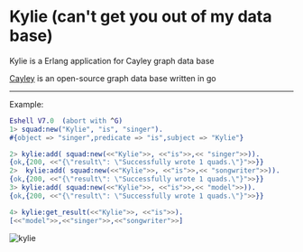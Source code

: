 # Kylie (can't get you out of my data base)

Kylie is a Erlang application for Cayley graph data base

 [Cayley](https://github.com/cayleygraph/cayley/) is an open-source graph data base written in go

---------
Example:
```erlang
Eshell V7.0  (abort with ^G)
1> squad:new("Kylie", "is", "singer").
#{object => "singer",predicate => "is",subject => "Kylie"}

2> kylie:add( squad:new(<<"Kylie">>, <<"is">>,<< "singer">>)).
{ok,{200, <<"{\"result\": \"Successfully wrote 1 quads.\"}">>}}
2>  kylie:add( squad:new(<<"Kylie">>, <<"is">>,<< "songwriter">>)).
{ok,{200, <<"{\"result\": \"Successfully wrote 1 quads.\"}">>}}
3> kylie:add( squad:new(<<"Kylie">>, <<"is">>,<< "model">>)).
{ok,{200, <<"{\"result\": \"Successfully wrote 1 quads.\"}">>}}

4> kylie:get_result(<<"Kylie">>, <<"is">>).
[<<"model">>,<<"singer">>,<<"songwriter">>]
```
![kylie](https://cloud.githubusercontent.com/assets/6124495/18232603/3f1f34fa-72a9-11e6-8b52-4a2731a4be7c.gif)

